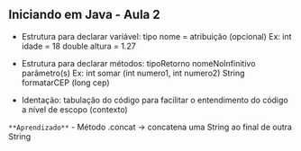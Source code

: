 ## Iniciando em Java - Aula 2

- Estrutura para declarar variável: tipo nome = atribuição (opcional)
    Ex: int idade = 18
        double altura = 1.27

- Estrutura para declarar métodos: tipoRetorno nomeNoInfinitivo parâmetro(s)
    Ex: int somar (int numero1, int numero2)
        String formatarCEP (long cep)

- Identação: tabulação do código para facilitar o entendimento do código a nível de escopo (contexto)

`**Aprendizado**`
    - Método .concat -> concatena uma String ao final de outra String
